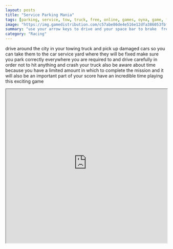 ```yaml
---
layout: posts
title: "Service Parking Mania"
tags: [parking, service, tow, truck, free, online, games, oyna, game, free, games, play, play, games]
image: "https://img.gamedistribution.com/c57abe86de4e516e12dfa386053fbfe2.jpg"
summary: "use your arrow keys to drive and your space bar to brake  free online games oyna game free games play play games"
category: "Racing"
---
```


drive around the city in your towing truck and pick up damaged cars so you can take them to the car service yard where they will be fixed make sure you park correctly everywhere you are required to and drive carefully in order not to hit anything and crash your truck also be aware about time because you have a limited amount in which to complete the mission and it will also be an important part of your score have an incredible time playing this exciting game

<iframe width="100%" height="480px;" src="https://flash.gamedistribution.com?game=c57abe86de4e516e12dfa386053fbfe2"></iframe>